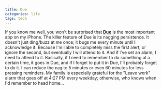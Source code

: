 ```yaml
---
title: Due
categories: life
tags: tech
---
```


If you know me well, you won't be surprised that [**Due**](https://www.dueapp.com/) is the most important app on my iPhone. The killer feature of Due is its nagging persistence. It doesn't just ding/buzz at me once; it bugs me every minute until I acknowledge it. Because I'm liable to completely miss the first alert, or ignore the second, but eventually I will attend to it. And if I've set an alarm, I need to attend to it. Basically, if I need to remember to do something at a certain time, it goes in Due, and if I forget to put it in Due, I'll probably forget to do it. I can reduce the nag to 5 minutes or even 60 minutes for less pressing reminders. My family is especially grateful for the "Leave work" alarm that goes off at 4:27 PM every weekday; otherwise, who knows when I'd remember to head home...
